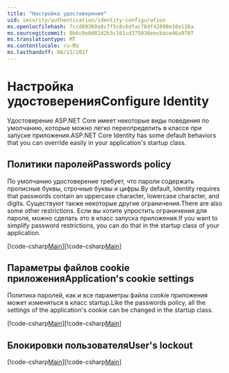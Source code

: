 ```yaml
---
title: "Настройка удостоверения"
uid: security/authentication/identity-configuration
ms.openlocfilehash: 7ccd89360a8c7f5c8c6dfac76df42898e18a116a
ms.sourcegitcommit: 0b6c8e6d81d2b3c161cd375036eecbace46a9707
ms.translationtype: MT
ms.contentlocale: ru-RU
ms.lasthandoff: 08/11/2017
---
```

# <a name="configure-identity"></a><span data-ttu-id="6ff90-102">Настройка удостоверения</span><span class="sxs-lookup"><span data-stu-id="6ff90-102">Configure Identity</span></span>

<span data-ttu-id="6ff90-103">Удостоверение ASP.NET Core имеет некоторые виды поведения по умолчанию, которые можно легко переопределить в классе при запуске приложения.</span><span class="sxs-lookup"><span data-stu-id="6ff90-103">ASP.NET Core Identity has some default behaviors that you can override easily in your application's startup class.</span></span>

## <a name="passwords-policy"></a><span data-ttu-id="6ff90-104">Политики паролей</span><span class="sxs-lookup"><span data-stu-id="6ff90-104">Passwords policy</span></span>

<span data-ttu-id="6ff90-105">По умолчанию удостоверение требует, что пароли содержать прописные буквы, строчные буквы и цифры.</span><span class="sxs-lookup"><span data-stu-id="6ff90-105">By default, Identity requires that passwords contain an uppercase character, lowercase character, and digits.</span></span> <span data-ttu-id="6ff90-106">Существуют также некоторые другие ограничения.</span><span class="sxs-lookup"><span data-stu-id="6ff90-106">There are also some other restrictions.</span></span> <span data-ttu-id="6ff90-107">Если вы хотите упростить ограничения для пароля, можно сделать это в класс запуска приложения.</span><span class="sxs-lookup"><span data-stu-id="6ff90-107">If you want to simplify password restrictions, you can do that in the startup class of your application.</span></span>

<span data-ttu-id="6ff90-108">[!code-csharp[Main](identity/sample/src/ASPET-IdentityDemo-PrimaryKeysConfig/Startup.cs?highlight=2&range=60-65)]</span><span class="sxs-lookup"><span data-stu-id="6ff90-108">[!code-csharp[Main](identity/sample/src/ASPET-IdentityDemo-PrimaryKeysConfig/Startup.cs?highlight=2&range=60-65)]</span></span>

## <a name="applications-cookie-settings"></a><span data-ttu-id="6ff90-109">Параметры файлов cookie приложения</span><span class="sxs-lookup"><span data-stu-id="6ff90-109">Application's cookie settings</span></span>

<span data-ttu-id="6ff90-110">Политика паролей, как и все параметры файла cookie приложения может изменяться в класс startup.</span><span class="sxs-lookup"><span data-stu-id="6ff90-110">Like the passwords policy, all the settings of the application's cookie can be changed in the startup class.</span></span>

<span data-ttu-id="6ff90-111">[!code-csharp[Main](identity/sample/src/ASPET-IdentityDemo-PrimaryKeysConfig/Startup.cs?highlight=2&range=72-80)]</span><span class="sxs-lookup"><span data-stu-id="6ff90-111">[!code-csharp[Main](identity/sample/src/ASPET-IdentityDemo-PrimaryKeysConfig/Startup.cs?highlight=2&range=72-80)]</span></span>

## <a name="users-lockout"></a><span data-ttu-id="6ff90-112">Блокировки пользователя</span><span class="sxs-lookup"><span data-stu-id="6ff90-112">User's lockout</span></span>

<span data-ttu-id="6ff90-113">[!code-csharp[Main](identity/sample/src/ASPET-IdentityDemo-PrimaryKeysConfig/Startup.cs?highlight=2&range=67-70)]</span><span class="sxs-lookup"><span data-stu-id="6ff90-113">[!code-csharp[Main](identity/sample/src/ASPET-IdentityDemo-PrimaryKeysConfig/Startup.cs?highlight=2&range=67-70)]</span></span>
